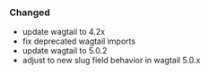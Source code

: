 ### Changed

- update wagtail to 4.2x
- fix deprecated wagtail imports
- update wagtail to 5.0.2
- adjust to new slug field behavior in wagtail 5.0.x
